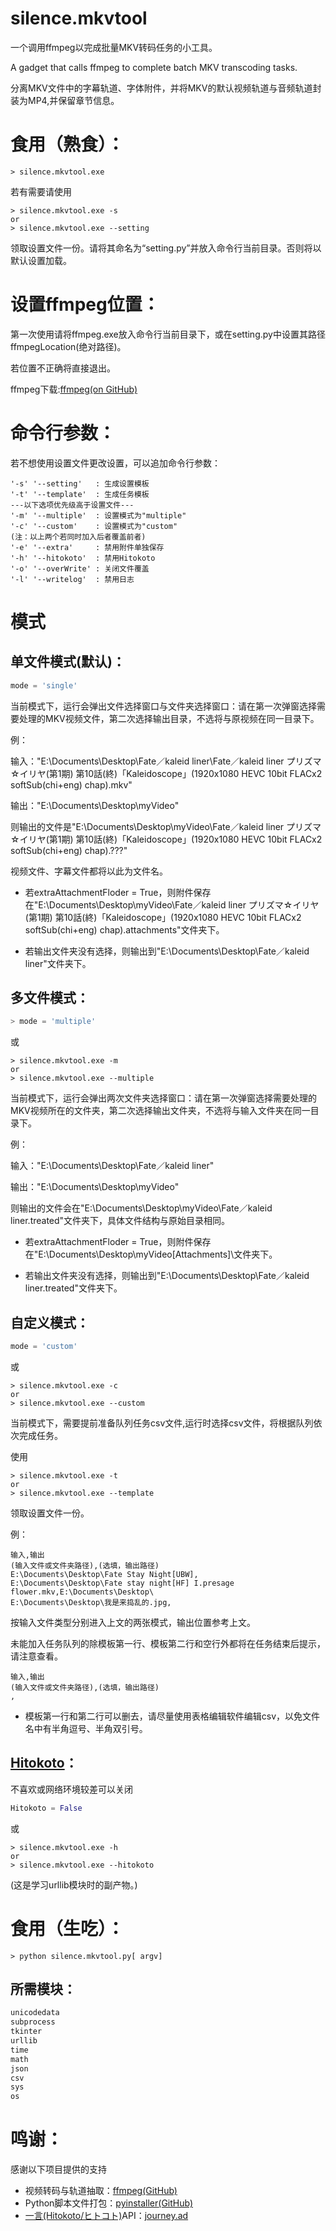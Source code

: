 # silence.mkvtool
一个调用ffmpeg以完成批量MKV转码任务的小工具。

A gadget that calls ffmpeg to complete batch MKV transcoding tasks.

分离MKV文件中的字幕轨道、字体附件，并将MKV的默认视频轨道与音频轨道封装为MP4,并保留章节信息。
# 食用（熟食）：
```shell
> silence.mkvtool.exe
```
若有需要请使用
```shell
> silence.mkvtool.exe -s
or
> silence.mkvtool.exe --setting
```
领取设置文件一份。请将其命名为“setting.py”并放入命令行当前目录。否则将以默认设置加载。

# 设置ffmpeg位置：
第一次使用请将ffmpeg.exe放入命令行当前目录下，或在setting.py中设置其路径ffmpegLocation(绝对路径)。

若位置不正确将直接退出。

ffmpeg下载:[ffmpeg](https://ffmpeg.org/)[(on GitHub)](https://github.com/FFmpeg/FFmpeg/)

# 命令行参数：
若不想使用设置文件更改设置，可以追加命令行参数：
```
'-s' '--setting'   : 生成设置模板
'-t' '--template'  : 生成任务模板
---以下选项优先级高于设置文件---
'-m' '--multiple'  : 设置模式为"multiple"
'-c' '--custom'    : 设置模式为"custom"
(注：以上两个若同时加入后者覆盖前者)
'-e' '--extra'     : 禁用附件单独保存
'-h' '--hitokoto'  : 禁用Hitokoto
'-o' '--overWrite' : 关闭文件覆盖
'-l' '--writelog'  : 禁用日志
```

# 模式
## 单文件模式(默认)：
```py
mode = 'single'
```
当前模式下，运行会弹出文件选择窗口与文件夹选择窗口：请在第一次弹窗选择需要处理的MKV视频文件，第二次选择输出目录，不选将与原视频在同一目录下。

例：

输入："E:\Documents\Desktop\Fate／kaleid liner\Fate／kaleid liner プリズマ☆イリヤ(第1期) 第10話(終)「Kaleidoscope」(1920x1080 HEVC 10bit FLACx2 softSub(chi+eng) chap).mkv"

输出："E:\Documents\Desktop\myVideo\"

则输出的文件是"E:\Documents\Desktop\myVideo\Fate／kaleid liner プリズマ☆イリヤ(第1期) 第10話(終)「Kaleidoscope」(1920x1080 HEVC 10bit FLACx2 softSub(chi+eng) chap).???"

视频文件、字幕文件都将以此为文件名。

* 若extraAttachmentFloder = True，则附件保存在"E:\Documents\Desktop\myVideo\Fate／kaleid liner プリズマ☆イリヤ(第1期) 第10話(終)「Kaleidoscope」(1920x1080 HEVC 10bit FLACx2 softSub(chi+eng) chap).attachments\"文件夹下。

* 若输出文件夹没有选择，则输出到"E:\Documents\Desktop\Fate／kaleid liner\"文件夹下。

## 多文件模式：
```py
> mode = 'multiple'
```
或
```shell
> silence.mkvtool.exe -m
or
> silence.mkvtool.exe --multiple
```
当前模式下，运行会弹出两次文件夹选择窗口：请在第一次弹窗选择需要处理的MKV视频所在的文件夹，第二次选择输出文件夹，不选将与输入文件夹在同一目录下。

例：

输入："E:\Documents\Desktop\Fate／kaleid liner\"

输出："E:\Documents\Desktop\myVideo\"


则输出的文件会在"E:\Documents\Desktop\myVideo\Fate／kaleid liner.treated"文件夹下，具体文件结构与原始目录相同。

* 若extraAttachmentFloder = True，则附件保存在"E:\Documents\Desktop\myVideo\[Attachments]\文件夹下。

* 若输出文件夹没有选择，则输出到"E:\Documents\Desktop\Fate／kaleid liner.treated\"文件夹下。

## 自定义模式：
```py
mode = 'custom'
```
或
```shell
> silence.mkvtool.exe -c
or
> silence.mkvtool.exe --custom
```
当前模式下，需要提前准备队列任务csv文件,运行时选择csv文件，将根据队列依次完成任务。

使用
```shell
> silence.mkvtool.exe -t
or
> silence.mkvtool.exe --template
```
领取设置文件一份。

例：
```csv
输入,输出
(输入文件或文件夹路径),(选填，输出路径)
E:\Documents\Desktop\Fate Stay Night[UBW],
E:\Documents\Desktop\Fate stay night[HF] I.presage flower.mkv,E:\Documents\Desktop\
E:\Documents\Desktop\我是来捣乱的.jpg,
```
按输入文件类型分别进入上文的两张模式，输出位置参考上文。

未能加入任务队列的除模板第一行、模板第二行和空行外都将在任务结束后提示，请注意查看。
```csv
输入,输出
(输入文件或文件夹路径),(选填，输出路径)
,
```
* 模板第一行和第二行可以删去，请尽量使用表格编辑软件编辑csv，以免文件名中有半角逗号、半角双引号。

## [Hitokoto](https://api.imjad.cn/hitokoto.md)：
不喜欢或网络环境较差可以关闭
```py
Hitokoto = False
```
或
```shell
> silence.mkvtool.exe -h
or
> silence.mkvtool.exe --hitokoto
```
(这是学习urllib模块时的副产物。)

# 食用（生吃）：
```shell
> python silence.mkvtool.py[ argv]
```

## 所需模块：
```py
unicodedata
subprocess
tkinter
urllib
time
math
json
csv
sys
os
```

# 鸣谢：
感谢以下项目提供的支持
- 视频转码与轨道抽取：[ffmpeg](https://ffmpeg.org/)[(GitHub)](https://github.com/FFmpeg/FFmpeg/)
- Python脚本文件打包：[pyinstaller](http://www.pyinstaller.org/)[(GitHub)](https://github.com/pyinstaller/pyinstaller)
- [一言(Hitokoto/ヒトコト)](https://api.imjad.cn/hitokoto.md)API：[journey.ad](https://imjad.cn/)


